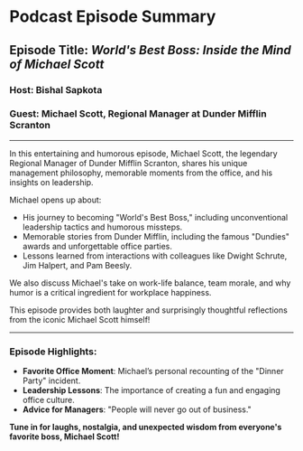 # Podcast Episode Summary

## Episode Title: *World's Best Boss: Inside the Mind of Michael Scott*

### Host: Bishal Sapkota 
### Guest: Michael Scott, Regional Manager at Dunder Mifflin Scranton

---

In this entertaining and humorous episode, Michael Scott, the legendary Regional Manager of Dunder Mifflin Scranton, shares his unique management philosophy, memorable moments from the office, and his insights on leadership.

Michael opens up about:

- His journey to becoming "World's Best Boss," including unconventional leadership tactics and humorous missteps.
- Memorable stories from Dunder Mifflin, including the famous "Dundies" awards and unforgettable office parties.
- Lessons learned from interactions with colleagues like Dwight Schrute, Jim Halpert, and Pam Beesly.

We also discuss Michael's take on work-life balance, team morale, and why humor is a critical ingredient for workplace happiness.

This episode provides both laughter and surprisingly thoughtful reflections from the iconic Michael Scott himself!

---

### Episode Highlights:
- **Favorite Office Moment**: Michael’s personal recounting of the "Dinner Party" incident.
- **Leadership Lessons**: The importance of creating a fun and engaging office culture.
- **Advice for Managers**: "People will never go out of business."

**Tune in for laughs, nostalgia, and unexpected wisdom from everyone's favorite boss, Michael Scott!**

